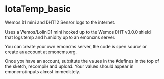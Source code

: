 # IotaTemp_basic
Wemos D1 mini and DHT12 Sensor logs to the internet.

Uses a Wemos/Lolin D1 mini hooked up to the Wemos DHT v3.0.0 shield that logs temp and humidity up to an emoncms server.

You can create your own emoncms server, the code is open source or create an account at emoncms.org.

Once you have an account, subsitute the values in the #defines in the top of the sketch, recompile and upload. Your values should appear in emoncms/inputs almost immediately. 
